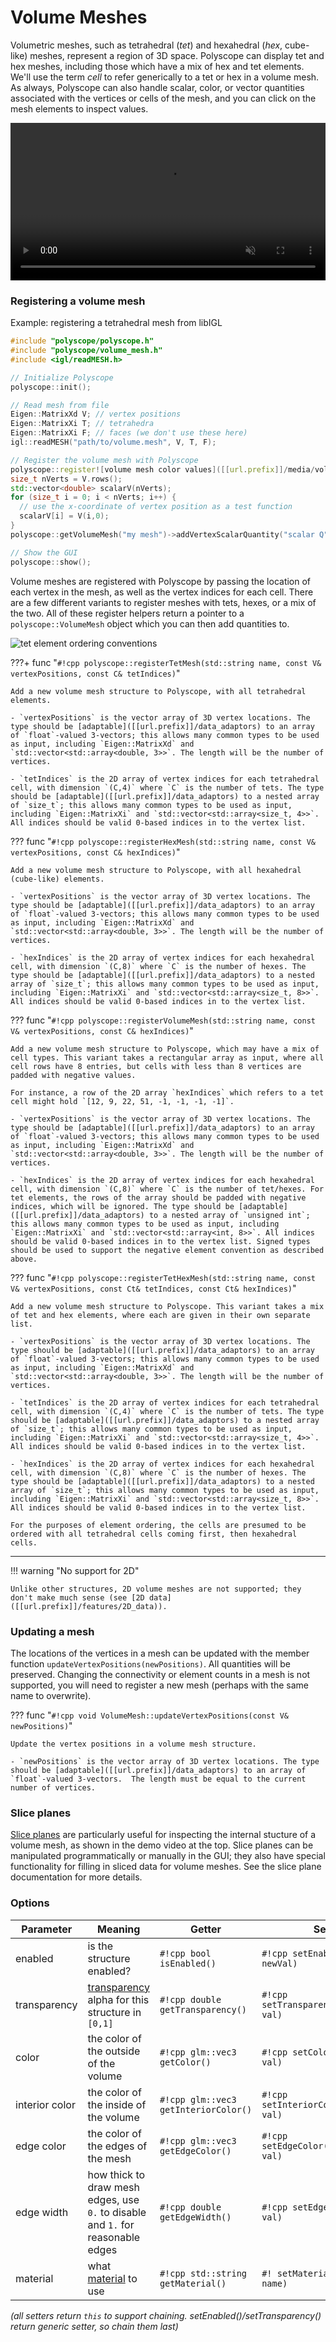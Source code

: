 # Volume Meshes

Volumetric meshes, such as tetrahedral (*tet*) and hexahedral (*hex*, cube-like) meshes, represent a region of 3D space. Polyscope can display tet and hex meshes, including those which have a mix of hex and tet elements. We'll use the term *cell* to refer generically to a tet or hex in a volume mesh. As always, Polyscope can also handle scalar, color, or vector quantities associated with the vertices or cells of the mesh, and you can click on the mesh elements to inspect values.

<video width=100% autoplay muted loop>
  <source src="/media/movies/volume_demo_compress.mp4" type="video/mp4">
  Your browser does not support the video tag.
</video>

### Registering a volume mesh

Example: registering a tetrahedral mesh from libIGL
```cpp
#include "polyscope/polyscope.h"
#include "polyscope/volume_mesh.h"
#include <igl/readMESH.h>

// Initialize Polyscope
polyscope::init();

// Read mesh from file
Eigen::MatrixXd V; // vertex positions
Eigen::MatrixXi T; // tetrahedra
Eigen::MatrixXi F; // faces (we don't use these here)
igl::readMESH("path/to/volume.mesh", V, T, F);

// Register the volume mesh with Polyscope
polyscope::register![volume mesh color values]([[url.prefix]]/media/volume_color.jpg)ntity
size_t nVerts = V.rows();
std::vector<double> scalarV(nVerts);
for (size_t i = 0; i < nVerts; i++) {
  // use the x-coordinate of vertex position as a test function
  scalarV[i] = V(i,0);
}
polyscope::getVolumeMesh("my mesh")->addVertexScalarQuantity("scalar Q", scalarV);

// Show the GUI
polyscope::show();
```

Volume meshes are registered with Polyscope by passing the location of each vertex in the mesh, as well as the vertex indices for each cell. There are a few different variants to register meshes with tets, hexes, or a mix of the two. All of these register helpers return a pointer to a `polyscope::VolumeMesh` object which you can then add quantities to.

![tet element ordering conventions]([[url.prefix]]/media/tet_element_orderings.jpg)

???+ func "`#!cpp polyscope::registerTetMesh(std::string name, const V& vertexPositions, const C& tetIndices)`"

    Add a new volume mesh structure to Polyscope, with all tetrahedral elements.

    - `vertexPositions` is the vector array of 3D vertex locations. The type should be [adaptable]([[url.prefix]]/data_adaptors) to an array of `float`-valued 3-vectors; this allows many common types to be used as input, including `Eigen::MatrixXd` and `std::vector<std::array<double, 3>>`. The length will be the number of vertices.

    - `tetIndices` is the 2D array of vertex indices for each tetrahedral cell, with dimension `(C,4)` where `C` is the number of tets. The type should be [adaptable]([[url.prefix]]/data_adaptors) to a nested array of `size_t`; this allows many common types to be used as input, including `Eigen::MatrixXi` and `std::vector<std::array<size_t, 4>>`. All indices should be valid 0-based indices in to the vertex list.

??? func "`#!cpp polyscope::registerHexMesh(std::string name, const V& vertexPositions, const C& hexIndices)`"

    Add a new volume mesh structure to Polyscope, with all hexahedral (cube-like) elements.

    - `vertexPositions` is the vector array of 3D vertex locations. The type should be [adaptable]([[url.prefix]]/data_adaptors) to an array of `float`-valued 3-vectors; this allows many common types to be used as input, including `Eigen::MatrixXd` and `std::vector<std::array<double, 3>>`. The length will be the number of vertices.

    - `hexIndices` is the 2D array of vertex indices for each hexahedral cell, with dimension `(C,8)` where `C` is the number of hexes. The type should be [adaptable]([[url.prefix]]/data_adaptors) to a nested array of `size_t`; this allows many common types to be used as input, including `Eigen::MatrixXi` and `std::vector<std::array<size_t, 8>>`. All indices should be valid 0-based indices in to the vertex list.

??? func "`#!cpp polyscope::registerVolumeMesh(std::string name, const V& vertexPositions, const C& hexIndices)`"

    Add a new volume mesh structure to Polyscope, which may have a mix of cell types. This variant takes a rectangular array as input, where all cell rows have 8 entries, but cells with less than 8 vertices are padded with negative values.
    
    For instance, a row of the 2D array `hexIndices` which refers to a tet cell might hold `[12, 9, 22, 51, -1, -1, -1, -1]`.

    - `vertexPositions` is the vector array of 3D vertex locations. The type should be [adaptable]([[url.prefix]]/data_adaptors) to an array of `float`-valued 3-vectors; this allows many common types to be used as input, including `Eigen::MatrixXd` and `std::vector<std::array<double, 3>>`. The length will be the number of vertices.

    - `hexIndices` is the 2D array of vertex indices for each hexahedral cell, with dimension `(C,8)` where `C` is the number of tet/hexes. For tet elements, the rows of the array should be padded with negative indices, which will be ignored. The type should be [adaptable]([[url.prefix]]/data_adaptors) to a nested array of `unsigned int`; this allows many common types to be used as input, including `Eigen::MatrixXi` and `std::vector<std::array<int, 8>>`. All indices should be valid 0-based indices in to the vertex list. Signed types should be used to support the negative element convention as described above.

??? func "`#!cpp polyscope::registerTetHexMesh(std::string name, const V& vertexPositions, const Ct& tetIndices, const Ct& hexIndices)`"

    Add a new volume mesh structure to Polyscope. This variant takes a mix of tet and hex elements, where each are given in their own separate list.

    - `vertexPositions` is the vector array of 3D vertex locations. The type should be [adaptable]([[url.prefix]]/data_adaptors) to an array of `float`-valued 3-vectors; this allows many common types to be used as input, including `Eigen::MatrixXd` and `std::vector<std::array<double, 3>>`. The length will be the number of vertices.
    
    - `tetIndices` is the 2D array of vertex indices for each tetrahedral cell, with dimension `(C,4)` where `C` is the number of tets. The type should be [adaptable]([[url.prefix]]/data_adaptors) to a nested array of `size_t`; this allows many common types to be used as input, including `Eigen::MatrixXi` and `std::vector<std::array<size_t, 4>>`. All indices should be valid 0-based indices in to the vertex list.

    - `hexIndices` is the 2D array of vertex indices for each hexahedral cell, with dimension `(C,8)` where `C` is the number of hexes. The type should be [adaptable]([[url.prefix]]/data_adaptors) to a nested array of `size_t`; this allows many common types to be used as input, including `Eigen::MatrixXi` and `std::vector<std::array<size_t, 8>>`. All indices should be valid 0-based indices in to the vertex list.

    For the purposes of element ordering, the cells are presumed to be ordered with all tetrahedral cells coming first, then hexahedral cells.

---

!!! warning "No support for 2D"

    Unlike other structures, 2D volume meshes are not supported; they don't make much sense (see [2D data]([[url.prefix]]/features/2D_data)).


### Updating a mesh

The locations of the vertices in a mesh can be updated with the member function `updateVertexPositions(newPositions)`. All quantities will be preserved. Changing the connectivity or element counts in a mesh is not supported, you will need to register a new mesh (perhaps with the same name to overwrite).


??? func "`#!cpp void VolumeMesh::updateVertexPositions(const V& newPositions)`"

    Update the vertex positions in a volume mesh structure.

    - `newPositions` is the vector array of 3D vertex locations. The type should be [adaptable]([[url.prefix]]/data_adaptors) to an array of `float`-valued 3-vectors.  The length must be equal to the current number of vertices.


### Slice planes

[Slice planes]([[url.prefix]]/features/slice_planes) are particularly useful for inspecting the internal stucture of a volume mesh, as shown in the demo video at the top. Slice planes can be manipulated programmatically or manually in the GUI; they also have special functionality for filling in sliced data for volume meshes. See the slice plane documentation for more details. 


### Options


**Parameter** | **Meaning** | **Getter** | **Setter** | **Persistent?**
--- | --- | --- | --- | ---
enabled | is the structure enabled? | `#!cpp bool isEnabled()` | `#!cpp setEnabled(bool newVal)` | [yes]([[url.prefix]]/basics/parameters/#persistent-values)
transparency | [transparency]([[url.prefix]]/features/transparency) alpha for this structure in `[0,1]` | `#!cpp double getTransparency()` | `#!cpp setTransparency(double val)` | [yes]([[url.prefix]]/basics/parameters/#persistent-values)
color | the color of the outside of the volume | `#!cpp glm::vec3 getColor()` | `#!cpp setColor(glm::vec3 val)` | [yes]([[url.prefix]]/basics/parameters/#persistent-values)
interior color | the color of the inside of the volume | `#!cpp glm::vec3 getInteriorColor()` | `#!cpp setInteriorColor(glm::vec3 val)` | [yes]([[url.prefix]]/basics/parameters/#persistent-values)
edge color | the color of the edges of the mesh | `#!cpp glm::vec3 getEdgeColor()` | `#!cpp setEdgeColor(glm::vec3 val)` | [yes]([[url.prefix]]/basics/parameters/#persistent-values)
edge width | how thick to draw mesh edges, use `0.` to disable and `1.` for reasonable edges | `#!cpp double getEdgeWidth()` | `#!cpp setEdgeWidth(double val)` | [yes]([[url.prefix]]/basics/parameters/#persistent-values)
material | what [material]([[url.prefix]]/features/materials) to use | `#!cpp std::string getMaterial()` | `#! setMaterial(std::string name)` | [yes]([[url.prefix]]/basics/parameters/#persistent-values) |

_(all setters return `this` to support chaining. setEnabled()/setTransparency() return generic setter, so chain them last)_
